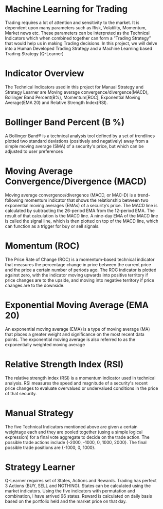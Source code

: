 # Machine Learning for Trading
Trading requires a lot of attention and sensitivity to the market. It is dependent upon many parameters such as Risk, Volatility, Momentum, Market news etc. These parameters can be interpreted as the Technical Indicators which when combined together can form a “Trading Strategy” that would help us in making Trading decisions. In this project, we will delve into a Human Developed Trading Strategy and a Machine Learning based Trading Strategy (Q-Learner) 

# Indicator Overview
The Technical Indicators used in this project for Manual Strategy and Strategy Learner are Moving average convergence/divergence(MACD), Bollinger Band 
Percent(B%), Momentum[ROC], Exponential Moving Average(EMA 20) and Relative Strength Index(RSI).
# Bollinger Band Percent (B %)
A Bollinger Band® is a technical analysis tool defined by a set of trendlines plotted two standard deviations (positively and negatively) away from a simple moving average (SMA) of a security's price, but which can be adjusted to user preferences
# Moving Average Convergence/Divergence (MACD) 
Moving average convergence/divergence (MACD, or MAC-D) is a trend-following momentum indicator that shows the relationship between two exponential moving averages (EMAs) of a security’s price. The MACD line is calculated by subtracting the 26-period EMA from the 12-period EMA.  The result of that 
calculation is the MACD line. A nine-day EMA of the MACD line is called the signal line, which is then plotted on top of the MACD line, which can function as a trigger for buy or sell signals.
# Momentum (ROC) 
The Price Rate of Change (ROC) is a momentum-based technical indicator that measures the percentage change in price between the current price and the price a certain number of periods ago. The ROC indicator is plotted against zero, with the indicator moving upwards into positive territory if price changes are to the upside, and moving into negative territory if price changes are to the downside.
# Exponential Moving Average (EMA 20) 
An exponential moving average (EMA) is a type of moving average (MA) that places a greater weight and significance on the most recent data points. The exponential moving average is also referred to as the exponentially weighted moving average
# Relative Strength Index (RSI)
The relative strength index (RSI) is a momentum indicator used in technical analysis. RSI measures the speed and magnitude of a security's recent price 
changes to evaluate overvalued or undervalued conditions in the price of that security.

# Manual Strategy
The five Technical Indicators mentioned above are given a certain weightage each and they are pooled together (using a simple logical expression) for a final vote aggregate to decide on the trade action. The possible trade actions include {-2000, -1000, 0, 1000, 2000}. The final possible trade positions are {-1000, 0, 1000}.

# Strategy Learner
Q-Learner requires set of States, Actions and Rewards. Trading has perfect 3 Actions (BUY, SELL and NOTHING). States can be calculated using the market indicators. Using the five indicators with permutation and combination, I have arrived 96 states. Reward is calculated on daily basis based on the portfolio held and the market price on that day. 
